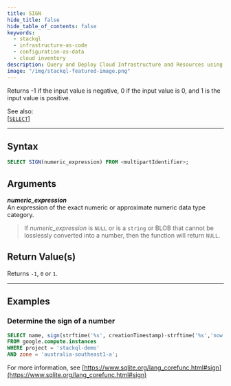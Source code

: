 ```yaml
---
title: SIGN
hide_title: false
hide_table_of_contents: false
keywords:
  - stackql
  - infrastructure-as-code
  - configuration-as-data
  - cloud inventory
description: Query and Deploy Cloud Infrastructure and Resources using SQL
image: "/img/stackql-featured-image.png"
---
```

Returns -1 if the input value is negative, 0 if the input value is 0, and 1 is the input value is positive.  

See also:  
[[` SELECT `]](/docs/language-spec/select) 

* * * 

## Syntax

```sql
SELECT SIGN(numeric_expression) FROM <multipartIdentifier>;
```

## Arguments

__*numeric_expression*__  
An expression of the exact numeric or approximate numeric data type category.

> If *numeric_expression* is `NULL` or is a `string` or BLOB that cannot be losslessly converted into a number, then the function will return `NULL`.

## Return Value(s)

Returns `-1`, `0` or `1`.

* * *

## Examples

### Determine the sign of a number

```sql
SELECT name, sign(strftime('%s', creationTimestamp)-strftime('%s','now')) as sign
FROM google.compute.instances 
WHERE project = 'stackql-demo' 
AND zone = 'australia-southeast1-a';
```

For more information, see [https://www.sqlite.org/lang_corefunc.html#sign](https://www.sqlite.org/lang_corefunc.html#sign)